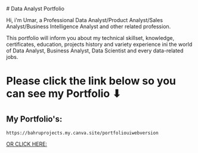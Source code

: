 <p align="justify"> # Data Analyst Portfolio

Hi, i'm Umar, a Professional Data Analyst/Product Analyst/Sales Analyst/Business Intelligence Analyst and other related profession.

This portfolio will inform you about my technical
skillset, knowledge, certificates, education, projects
history and variety experience ini the world of Data
Analyst, Business Analyst, Data Scientist and every
data-related jobs. 

# Please click the link below so you can see my Portfolio ⬇
#
## My Portfolio's:
```
https://bahruprojects.my.canva.site/portfoliouiwebversion
```
[OR CLICK HERE:](https://bahruprojects.my.canva.site/portfoliouiwebversion)
 
</p>
